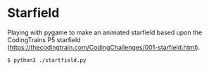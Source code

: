 # Starfield
Playing with pygame to make an animated starfield based upon the CodingTrains P5 starfield (https://thecodingtrain.com/CodingChallenges/001-starfield.html).

```
$ python3 ./startfield.py
```